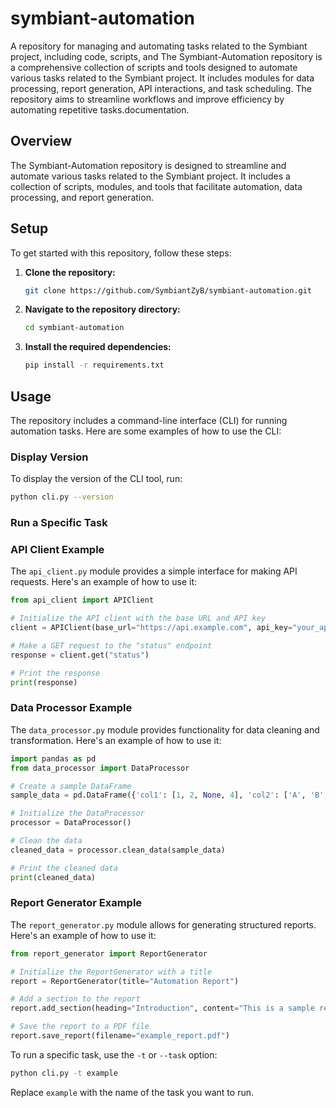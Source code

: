# symbiant-automation
A repository for managing and automating tasks related to the Symbiant project, including code, scripts, and 
The Symbiant-Automation repository is a comprehensive collection of scripts and tools designed to automate various tasks related to the Symbiant project. It includes modules for data processing, report generation, API interactions, and task scheduling. The repository aims to streamline workflows and improve efficiency by automating repetitive tasks.documentation.

## Overview

The Symbiant-Automation repository is designed to streamline and automate various tasks related to the Symbiant project. It includes 
a collection of scripts, modules, and tools that facilitate automation, data processing, and report generation.

## Setup

To get started with this repository, follow these steps:

1. **Clone the repository:**
   ```bash
   git clone https://github.com/SymbiantZyB/symbiant-automation.git
   ```

2. **Navigate to the repository directory:**
   ```bash
   cd symbiant-automation
   ```

3. **Install the required dependencies:**
   ```bash
   pip install -r requirements.txt
   ```

## Usage

The repository includes a command-line interface (CLI) for running automation tasks. Here are some examples of how to use the CLI:

### Display Version

To display the version of the CLI tool, run:
```bash
python cli.py --version
```

### Run a Specific Task

### API Client Example

The `api_client.py` module provides a simple interface for making API requests. Here's an example of how to use it:

```python
from api_client import APIClient

# Initialize the API client with the base URL and API key
client = APIClient(base_url="https://api.example.com", api_key="your_api_key")

# Make a GET request to the "status" endpoint
response = client.get("status")

# Print the response
print(response)
```
### Data Processor Example

The `data_processor.py` module provides functionality for data cleaning and transformation. Here's an example of how to use it:

```python
import pandas as pd
from data_processor import DataProcessor

# Create a sample DataFrame
sample_data = pd.DataFrame({'col1': [1, 2, None, 4], 'col2': ['A', 'B', 'B', None]})

# Initialize the DataProcessor
processor = DataProcessor()

# Clean the data
cleaned_data = processor.clean_data(sample_data)

# Print the cleaned data
print(cleaned_data)
```
### Report Generator Example

The `report_generator.py` module allows for generating structured reports. Here's an example of how to use it:

```python
from report_generator import ReportGenerator

# Initialize the ReportGenerator with a title
report = ReportGenerator(title="Automation Report")

# Add a section to the report
report.add_section(heading="Introduction", content="This is a sample report section.")

# Save the report to a PDF file
report.save_report(filename="example_report.pdf")
```

To run a specific task, use the `-t` or `--task` option:
```bash
python cli.py -t example
```

Replace `example` with the name of the task you want to run.
